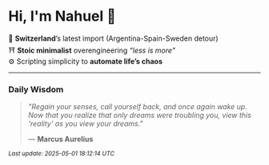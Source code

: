 # Hi, I'm Nahuel :tiger:

📍 **Switzerland**’s latest import (Argentina-Spain-Sweden detour)  
⛩️ **Stoic minimalist** overengineering *“less is more”*  
⚙️ Scripting simplicity to **automate life’s chaos**

---

### Daily Wisdom
> _"Regain your senses, call yourself back, and once again wake up. Now that you realize that only dreams were troubling you, view this 'reality' as you view your dreams."_  
>
> — **Marcus Aurelius**

<sub>*Last update: 2025-05-01 18:12:14 UTC*</sub>

